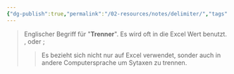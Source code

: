 ```yaml
---
{"dg-publish":true,"permalink":"/02-resources/notes/delimiter/","tags":["code"],"updated":"2024-10-17T00:00:00.000+02:00"}
---
```


> Englischer Begriff für "**Trenner**".
> Es wird oft in die Excel Wert benutzt.
> ${,}$ oder ${;}$
>>Es bezieht sich nicht nur auf Excel verwendet, sonder auch in andere Computersprache um Sytaxen zu trennen. 
